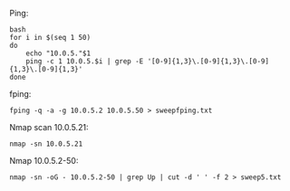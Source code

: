 Ping: 
```
bash
for i in $(seq 1 50)
do
    echo "10.0.5."$1
    ping -c 1 10.0.5.$i | grep -E '[0-9]{1,3}\.[0-9]{1,3}\.[0-9]{1,3}\.[0-9]{1,3}'
done
```

fping:
```
fping -q -a -g 10.0.5.2 10.0.5.50 > sweepfping.txt
```

Nmap scan 10.0.5.21:
```
nmap -sn 10.0.5.21
```

Nmap 10.0.5.2-50:
```
nmap -sn -oG - 10.0.5.2-50 | grep Up | cut -d ' ' -f 2 > sweep5.txt
```
